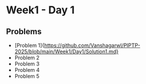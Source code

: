 # Week1 - Day 1

## Problems
- [Problem 1]{https://github.com/Vanshagarwl/PIPTP-2025/blob/main/Week1/Day1/Solution1.md} 
- Problem 2
- Problem 3
- Problem 4
- Problem 5
